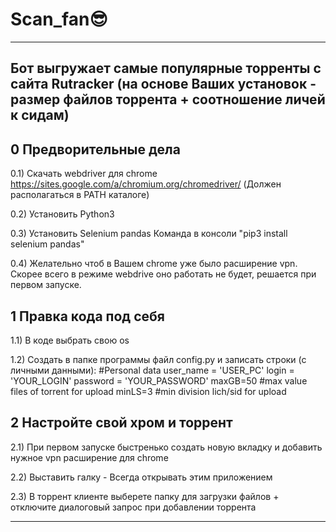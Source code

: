 # Scan_fan😎
-------------------------------------------------------------------------------------------------------
Бот выгружает самые популярные торренты с сайта Rutracker (на основе Ваших установок - размер файлов торрента + соотношение личей к сидам) 
-------------------------------------------------------------------------------------------------------


0 Предворительные дела
-------------------------------------------------------------------------------------------------------
0.1) Скачать webdriver для chrome 
https://sites.google.com/a/chromium.org/chromedriver/
(Должен располагаться в PATH каталоге)

0.2) Установить Python3 

0.3) Установить Selenium pandas
Команда в консоли "pip3 install selenium pandas"

0.4) Желательно чтоб в Вашем chrome уже было расширение vpn.
Скорее всего в режиме webdrive оно работать не будет, решается при первом запуске.


1 Правка кода под себя
-------------------------------------------------------------------------------------------------------
1.1) В коде выбрать свою оs

1.2) Создать в папке программы файл config.py и записать строки (с личными данными):
#Personal data
user_name = 'USER_PC'
login = 'YOUR_LOGIN'
password = 'YOUR_PASSWORD'
maxGB=50    #max value files of torrent for upload
minLS=3     #min division lich/sid for upload


2 Настройте свой хром и торрент
-------------------------------------------------------------------------------------------------------
2.1) При первом запуске быстренько создать новую вкладку и добавить нужное vpn расширение для chrome

2.2) Выставить галку - Всегда открывать этим приложением

2.3) В торрент клиенте выберете папку для загрузки файлов + отключите диалоговый запрос при добавлении торрента

-------------------------------------------------------------------------------------------------------
